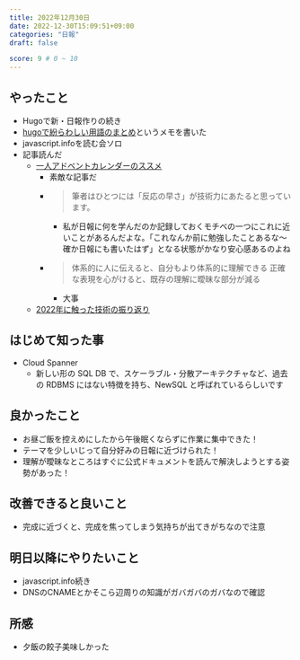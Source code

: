 ```yaml
---
title: 2022年12月30日
date: 2022-12-30T15:09:51+09:00
categories: "日報"
draft: false

score: 9 # 0 ~ 10
---
```


## やったこと
- Hugoで新・日報作りの続き
- [hugoで紛らわしい用語のまとめ](https://piyopanman.dev/memos/hugo)というメモを書いた
- javascript.infoを読む会ソロ
- 記事読んだ
  - [一人アドベントカレンダーのススメ](https://zenn.dev/okunokentaro/articles/01gn9d5y08dhp75vb2ng44cetb)
    -  素敵な記事だ
    - > 筆者はひとつには「反応の早さ」が技術力にあたると思っています。
      - 私が日報に何を学んだのか記録しておくモチベの一つにこれに近いことがあるんだよな。「これなんか前に勉強したことあるな〜確か日報にも書いたはず」となる状態がかなり安心感あるのよね
    - > 体系的に人に伝えると、自分もより体系的に理解できる 正確な表現を心がけると、既存の理解に曖昧な部分が減る
      - 大事  
  - [2022年に触った技術の振り返り](https://zenn.dev/kotap15/articles/af053f1ac42d71)  
    

## はじめて知った事
- Cloud Spanner
  - 新しい形の SQL DB で、スケーラブル・分散アーキテクチャなど、過去の RDBMS にはない特徴を持ち、NewSQL と呼ばれているらしいです

## 良かったこと
- お昼ご飯を控えめにしたから午後眠くならずに作業に集中できた！
- テーマを少しいじって自分好みの日報に近づけられた！
- 理解が曖昧なところはすぐに公式ドキュメントを読んで解決しようとする姿勢があった！

## 改善できると良いこと
- 完成に近づくと、完成を焦ってしまう気持ちが出てきがちなので注意

## 明日以降にやりたいこと
- javascript.info続き
- DNSのCNAMEとかそこら辺周りの知識がガバガバのガバなので確認

## 所感
- 夕飯の餃子美味しかった